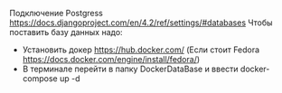 Подключение Postgress
https://docs.djangoproject.com/en/4.2/ref/settings/#databases
Чтобы поставить базу данных надо:
- Установить докер https://hub.docker.com/
(Если стоит Fedora https://docs.docker.com/engine/install/fedora/)
- В терминале перейти в папку DockerDataBase и ввести docker-compose up -d

